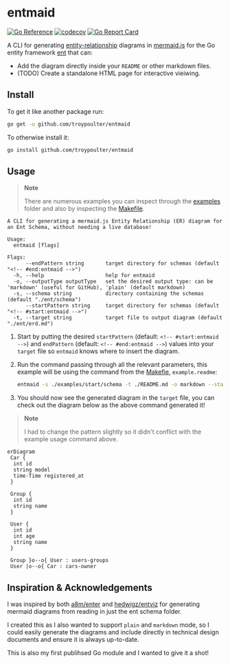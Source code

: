 # entmaid

[![Go Reference](https://pkg.go.dev/badge/github.com/troypoulter/entmaid.svg)](https://pkg.go.dev/github.com/troypoulter/entmaid)
[![codecov](https://codecov.io/gh/troypoulter/entmaid/branch/main/graph/badge.svg?token=RM9PD4LKZ8)](https://codecov.io/gh/troypoulter/entmaid)
[![Go Report Card](https://goreportcard.com/badge/github.com/troypoulter/entmaid)](https://goreportcard.com/report/github.com/troypoulter/entmaid)

A CLI for generating [entity-relationship](https://en.wikipedia.org/wiki/Entity%E2%80%93relationship_model) diagrams in [mermaid.js](https://mermaid.js.org/#/) for the Go entity framework [ent](https://entgo.io/) that can:

- Add the diagram directly inside your `README` or other markdown files.
- (TODO) Create a standalone HTML page for interactive vieiwing.

## Install

To get it like another package run:

```bash
go get -u github.com/troypoulter/entmaid
```

To otherwise install it:

```bash
go install github.com/troypoulter/entmaid
```

## Usage

> **Note**
>
> There are numerous examples you can inspect through the [examples](./examples/) folder and also by inspecting the [Makefile](./Makefile).

```text
A CLI for generating a mermaid.js Entity Relationship (ER) diagram for an Ent Schema, without needing a live database!

Usage:
  entmaid [flags]

Flags:
      --endPattern string       target directory for schemas (default "<!-- #end:entmaid -->")
  -h, --help                    help for entmaid
  -o, --outputType outputType   set the desired output type: can be 'markdown' (useful for GitHub), 'plain' (default markdown)
  -s, --schema string           directory containing the schemas (default "./ent/schema")
      --startPattern string     target directory for schemas (default "<!-- #start:entmaid -->")
  -t, --target string           target file to output diagram (default "./ent/erd.md")
```

1. Start by putting the desired `startPattern` (default: `<!-- #start:entmaid -->`) and `endPattern` (default: `<!-- #end:entmaid -->`) values into your `target` file so `entmaid` knows where to insert the diagram.

2. Run the command passing through all the relevant parameters, this example will be using the command from the [Makefie](./Makefile), `example.readme`:

    ```bash
    entmaid -s ./examples/start/schema -t ./README.md -o markdown --startPattern "<!-- #start:entmaidReadme -->" --endPattern "<!-- #end:entmaidReadme -->"
    ```

3. You should now see the generated diagram in the `target` file, you can check out the diagram below as the above command generated it!

> **Note**
>
> I had to change the pattern slightly so it didn't conflict with the example usage command above.

<!-- #start:entmaidReadme1 -->
```mermaid
erDiagram
 Car {
  int id
  string model
  time-Time registered_at
 }

 Group {
  int id
  string name
 }

 User {
  int id
  int age
  string name
 }

 Group }o--o{ User : users-groups
 User |o--o{ Car : cars-owner

```
<!-- #end:entmaidReadme1 -->

## Inspiration & Acknowledgements

I was inspired by both [a8m/enter](https://github.com/a8m/enter) and [hedwigz/entviz](https://github.com/hedwigz/entviz) for generating mermaid diagrams from reading in just the ent schema folder.

I created this as I also wanted to support `plain` and `markdown` mode, so I could easily generate the diagrams and include directly in technical design documents and ensure it is always up-to-date.

This is also my first publihsed Go module and I wanted to give it a shot!
